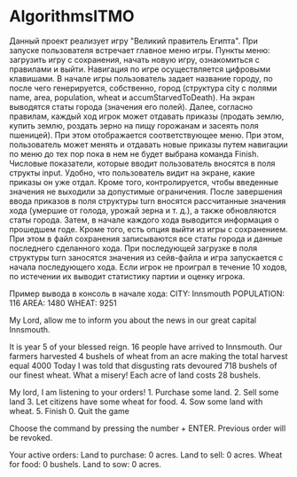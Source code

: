 # AlgorithmsITMO
Данный проект реализует игру "Великий правитель Египта".
При запуске пользователя встречает главное меню игры. Пункты меню: загрузить игру с сохранения, начать новую игру, ознакомиться с правилами и выйти.
Навигация по игре осуществляется цифровыми клавишами. 
В начале игры пользователь задает название городу, по после чего генерируется, собственно, город (структура city с полями name, area, population, wheat и 
accumStarvedToDeath). На экран выводятся статы города (значения его полей). Далее, согласно правилам, каждый ход игрок может отдавать приказы (продать 
землю, купить землю, роздать зерно на пищу горожанам и засеять поля пшеницей). При этом отображается соответствующее меню. При этом, пользователь может
менять и отдавать новые приказы путем навигации по меню до тех пор пока в нем не будет выбрана команда Finish. Числовые показатели, которые вводит пользователь
вносятся в поля структы input. Удобно, что пользователь видит на экране, какие приказы он уже отдал. Кроме того, контролируется, чтобы введенные значения не
выходили за допустимые ограничения. После завершения ввода приказов в поля структуры turn вносятся рассчитанные значения хода (умершие от голода,
урожай зерна и т. д.), а также обновляются статы города. Затем, в начале каждого хода выводится информация о прошедшем годе. 
Кроме того, есть опция выйти из игры с сохранением.  При этом в файл сохранения записываются все статы города и данные последнего сделанного хода.
При последующей загрузке в поля структуры turn заносятся значения из сейв-файла и игра запускается с начала последующего хода.
Если игрок не проиграл в течение 10 ходов, по истечении их выводит статистику партии и оценку игрока.

Пример вывода в консоль в начале хода:
CITY: Innsmouth         POPULATION: 116 AREA: 1480      WHEAT: 9251

My Lord, allow me to inform you about the news in our great capital Innsmouth.

It is year 5 of your blessed reign.
16 people have arrived to Innsmouth.
Our farmers harvested 4 bushels of wheat from an acre making the total harvest equal 4000
Today I was told that disgusting rats devoured 718 bushels of our finest wheat. What a misery!
Each acre of land costs 28 bushels.

My lord, I am listening to your orders!
        1. Purchase some land.
        2. Sell some land
        3. Let citizens have some wheat for food.
        4. Sow some land with wheat.
        5. Finish
        0. Quit the game

Choose the command by pressing the number + ENTER. Previous order will be revoked.

Your active orders:
        Land to purchase: 0 acres.
        Land to sell: 0 acres.
        Wheat for food: 0 bushels.
        Land to sow: 0 acres.
